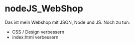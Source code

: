# nodeJS_WebShop

Das ist mein Webshop mit JSON, Node und JS. 
Noch zu tun: 

  * CSS / Design verbessern
  * index.html verbessern

